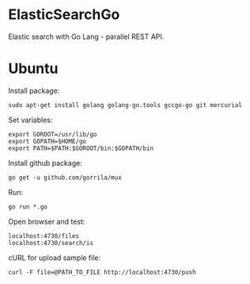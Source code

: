 # ElasticSearchGo
Elastic search with Go Lang - parallel REST API.

# Ubuntu
Install package:
```
sudo apt-get install golang golang-go.tools gccgo-go git mercurial
```

Set variables:
```
export GOROOT=/usr/lib/go
export GOPATH=$HOME/go
export PATH=$PATH:$GOROOT/bin:$GOPATH/bin
```
Install github package:
```
go get -u github.com/gorrila/mux
```
Run:
```
go run *.go
```
Open browser and test:
```
localhost:4730/files
localhost:4730/search/is
```
cURL for upload sample file:
```
curl -F file=@PATH_TO_FILE http://localhost:4730/push
```
